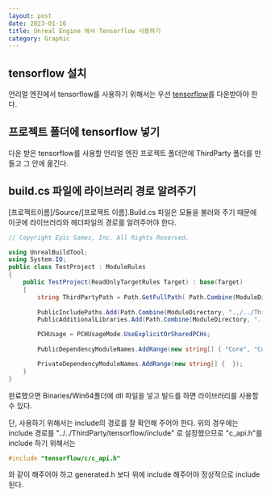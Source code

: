 ```yaml
---
layout: post
date: 2023-01-16
title: Unreal Engine 에서 Tensorflow 사용하기
category: Graphic
---
```


## tensorflow 설치

언리얼 엔진에서 tensorflow를 사용하기 위해서는 우선 [tensorflow](https://www.tensorflow.org/?hl=ko)를 다운받아야 한다.

## 프로젝트 폴더에 tensorflow 넣기

다운 받은 tensorflow를 사용할 언리얼 엔진 프로젝트 폴더안에 ThirdParty 폴더를 만들고 그 안에 옮긴다.

## build.cs 파일에 라이브러리 경로 알려주기

[프로젝트이름]/Source/[프로젝트 이름].Build.cs 파일은 모듈을 불러와 주기 때문에 이곳에 라이브러리와 헤더파일의 경로를 알려주어야 한다.
```c#
// Copyright Epic Games, Inc. All Rights Reserved.

using UnrealBuildTool;
using System.IO;
public class TestProject : ModuleRules
{
	public TestProject(ReadOnlyTargetRules Target) : base(Target)
	{
		string ThirdPartyPath = Path.GetFullPath( Path.Combine(ModuleDirectory, "../../ThirdParty/"));
		
		PublicIncludePaths.Add(Path.Combine(ModuleDirectory, "../../ThirdParty/tensorflow/include"));
        PublicAdditionalLibraries.Add(Path.Combine(ModuleDirectory, "../../ThirdParty/tensorflow/lib", "tensorflow.lib"));

		PCHUsage = PCHUsageMode.UseExplicitOrSharedPCHs;
	
		PublicDependencyModuleNames.AddRange(new string[] { "Core", "CoreUObject", "Engine", "InputCore" });

		PrivateDependencyModuleNames.AddRange(new string[] {  });
	}
}
```
완료했으면 Binaries/Win64폴더에 dll 파일을 넣고 빌드를 하면 라이브러리를 사용할 수 있다.

단, 사용하기 위해서는 include의 경로를 잘 확인해 주어야 한다. 위의 경우에는 include 경로를 "../../ThirdParty/tensorflow/include" 로 설정했으므로 "c_api.h"를 include 하기 위해서는

```c++
#include "tensorflow/c/c_api.h"
```
와 같이 해주어야 하고 generated.h 보다 위에 include 해주어야 정상적으로 include 된다.
